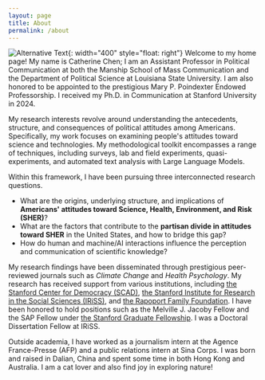 ```yaml
---
layout: page
title: About
permalink: /about
---
```


![Alternative Text](hs.jpg){: width="400" style="float: right"}
Welcome to my home page! My name is Catherine Chen; I am an Assistant Professor in Political Communication at both the Manship School of Mass Communication and the Department of Political Science at Louisiana State University. I am also honored to be appointed to the prestigious Mary P. Poindexter Endowed Professorship. I received my Ph.D. in Communication at Stanford University in 2024.

My research interests revolve around understanding the antecedents, structure, and consequences of political attitudes among Americans. Specifically, my work focuses on examining people's attitudes toward science and technologies. My methodological toolkit encompasses a range of techniques, including surveys, lab and field experiments, quasi-experiments, and automated text analysis with Large Language Models.

Within this framework, I have been pursuing three interconnected research questions. 
* What are the origins, underlying structure, and implications of **Americans' attitudes toward Science, Health, Environment, and Risk (SHER)**? 
* What are the factors that contribute to the **partisan divide in attitudes toward SHER** in the United States, and how to bridge this gap? 
* How do human and machine/AI interactions influence the perception and communication of scientific knowledge?

My research findings have been disseminated through prestigious peer-reviewed journals such as *Climate Change* and *Health Psychology*. My research has received support from various institutions, including [the Stanford Center for Democracy (SCAD)](https://iriss.stanford.edu/research-centers/american-democracy), [the Stanford Institute for Research in the Social Sciences (IRiSS)](https://iriss.stanford.edu/), and [the Rapoport Family Foundation](https://www.rapoportfamilyfoundation.com/). I have been honored to hold positions such as the Melville J. Jacoby Fellow and the SAP Fellow under [the Stanford Graduate Fellowship](https://vpge.stanford.edu/fellowships-funding/sgf). I was a Doctoral Dissertation Fellow at IRiSS.

Outside academia, I have worked as a journalism intern at the Agence France-Presse (AFP) and a public relations intern at Sina Corps. I was born and raised in Dalian, China and spent some time in both Hong Kong and Australia. I am a cat lover and also find joy in exploring nature!
